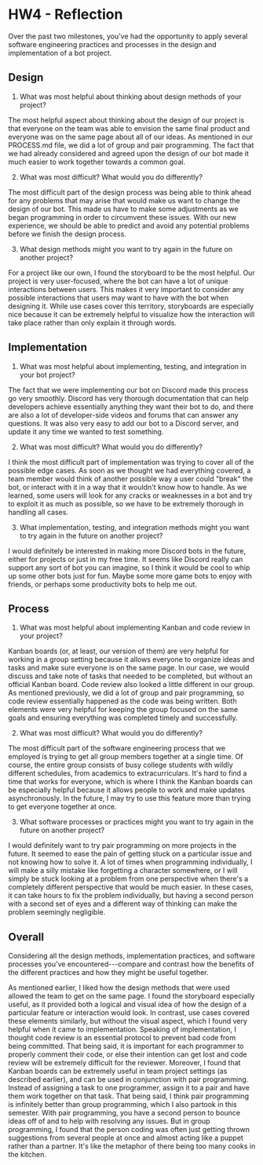 # HW4 - Reflection
Over the past two milestones, you've had the opportunity to apply several software engineering practices and processes in the design and implementation of a bot project.
## Design
1. What was most helpful about thinking about design methods of your project?

The most helpful aspect about thinking about the design of our project is that everyone on the team was able to envision the same final product and everyone was on the same page about all of our ideas. As mentioned in our PROCESS.md file, we did a lot of group and pair programming. The fact that we had already considered and agreed upon the design of our bot made it much easier to work together towards a common goal.

2. What was most difficult? What would you do differently?

The most difficult part of the design process was being able to think ahead for any problems that may arise that would make us want to change the design of our bot. This made us have to make some adjustments as we began programming in order to circumvent these issues. With our new experience, we should be able to predict and avoid any potential problems before we finish the design process.

3. What design methods might you want to try again in the future on another project?

For a project like our own, I found the storyboard to be the most helpful. Our project is very user-focused, where the bot can have a lot of unique interactions between users. This makes it very important to consider any possible interactions that users may want to have with the bot when designing it. While use cases cover this territory, storyboards are especially nice because it can be extremely helpful to visualize how the interaction will take place rather than only explain it through words. 
## Implementation
1. What was most helpful about implementing, testing, and integration in your bot project?

The fact that we were implementing our bot on Discord made this process go very smoothly. Discord has very thorough documentation that can help developers achieve essentially anything they want their bot to do, and there are also a lot of developer-side videos and forums that can answer any questions. It was also very easy to add our bot to a Discord server, and update it any time we wanted to test something.

2. What was most difficult? What would you do differently?

I think the most difficult part of implementation was trying to cover all of the possible edge cases. As soon as we thought we had everything covered, a team member would think of another possible way a user could "break" the bot, or interact with it in a way that it wouldn't know how to handle. As we learned, some users will look for any cracks or weaknesses in a bot and try to exploit it as much as possible, so we have to be extremely thorough in handling all cases.

3. What implementation, testing, and integration methods might you want to try again in the future on another project?

I would definitely be interested in making more Discord bots in the future, either for projects or just in my free time. It seems like Discord really can support any sort of bot you can imagine, so I think it would be cool to whip up some other bots just for fun. Maybe some more game bots to enjoy with friends, or perhaps some productivity bots to help me out.
## Process
1. What was most helpful about implementing Kanban and code review in your project?

Kanban boards (or, at least, our version of them) are very helpful for working in a group setting because it allows everyone to organize ideas and tasks and make sure everyone is on the same page. In our case, we would discuss and take note of tasks that needed to be completed, but without an official Kanban board. Code review also looked a little different in our group. As mentioned previously, we did a lot of group and pair programming, so code review essentially happened as the code was being written. Both elements were very helpful for keeping the group focused on the same goals and ensuring everything was completed timely and successfully.

2. What was most difficult? What would you do differently?

The most difficult part of the software engineering process that we employed is trying to get all group members together at a single time. Of course, the entire group consists of busy college students with wildly different schedules, from academics to extracurriculars. It's hard to find a time that works for everyone, which is where I think the Kanban boards can be especially helpful because it allows people to work and make updates asynchronously. In the future, I may try to use this feature more than trying to get everyone together at once.

3. What software processes or practices might you want to try again in the future on another project?

I would definitely want to try pair programming on more projects in the future. It seemed to ease the pain of getting stuck on a particular issue and not knowing how to solve it. A lot of times when programming individually, I will make a silly mistake like forgetting a character somewhere, or I will simply be stuck looking at a problem from one perspective when there's a completely different perspective that would be much easier. In these cases, it can take hours to fix the problem individually, but having a second person with a second set of eyes and a different way of thinking can make the problem seemingly negligible.
## Overall
Considering all the design methods, implementation practices, and software processes you've encountered---compare and contrast how the benefits of the different practices and how they might be useful together.

As mentioned earlier, I liked how the design methods that were used allowed the team to get on the same page. I found the storyboard especially useful, as it provided both a logical and visual idea of how the design of a particular feature or interaction would look. In contrast, use cases covered these elements similarly, but without the visual aspect, which I found very helpful when it came to implementation. Speaking of implementation, I thought code review is an essential protocol to prevent bad code from being committed. That being said, it is important for each programmer to properly comment their code, or else their intention can get lost and code review will be extremely difficult for the reviewer. Moreover, I found that Kanban boards can be extremely useful in team project settings (as described earlier), and can be used in conjunction with pair programming. Instead of assigning a task to one programmer, assign it to a pair and have them work together on that task. That being said, I think pair programming is infinitely better than group programming, which I also partook in this semester. With pair programming, you have a second person to bounce ideas off of and to help with resolving any issues. But in group programming, I found that the person coding was often just getting thrown suggestions from several people at once and almost acting like a puppet rather than a partner. It's like the metaphor of there being too many cooks in the kitchen.
